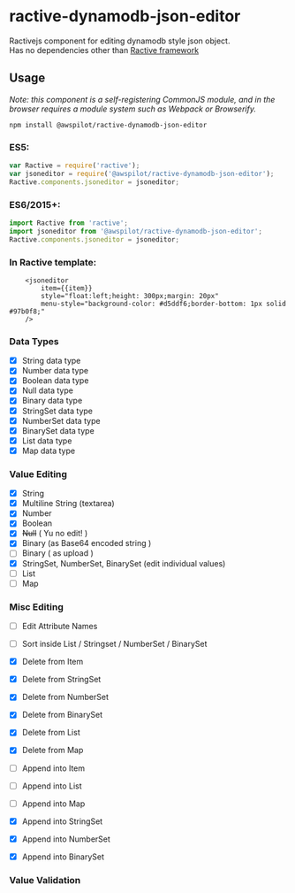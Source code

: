 # ractive-dynamodb-json-editor

Ractivejs component for editing dynamodb style json object.  
Has no dependencies other than [Ractive framework](https://ractive.js.org/)  

## Usage

_Note: this component is a self-registering CommonJS module, and in the browser
requires a module system such as Webpack or Browserify._

    npm install @awspilot/ractive-dynamodb-json-editor

### ES5:

```js
var Ractive = require('ractive');
var jsoneditor = require('@awspilot/ractive-dynamodb-json-editor');
Ractive.components.jsoneditor = jsoneditor;
```

### ES6/2015+:

```js
import Ractive from 'ractive';
import jsoneditor from '@awspilot/ractive-dynamodb-json-editor';
Ractive.components.jsoneditor = jsoneditor;
```

### In Ractive template:

```
	<jsoneditor
		item={{item}}
		style="float:left;height: 300px;margin: 20px"
		menu-style="background-color: #d5ddf6;border-bottom: 1px solid #97b0f8;"
	/>
```


### Data Types
- [x] String data type
- [x] Number data type
- [x] Boolean data type
- [x] Null data type
- [x] Binary data type
- [x] StringSet data type
- [x] NumberSet data type
- [x] BinarySet data type
- [x] List data type
- [x] Map data type

### Value Editing

- [x] String
- [x] Multiline String (textarea)
- [x] Number
- [x] Boolean
- [x] ~~Null~~ ( Yu no edit! )
- [x] Binary (as Base64 encoded string )
- [ ] Binary ( as upload )
- [x] StringSet, NumberSet, BinarySet (edit individual values)
- [ ] List
- [ ] Map

### Misc Editing

- [ ] Edit Attribute Names
- [ ] Sort inside List / Stringset / NumberSet / BinarySet
- [x] Delete from Item
- [x] Delete from StringSet
- [x] Delete from NumberSet
- [x] Delete from BinarySet
- [x] Delete from List
- [x] Delete from Map
- [ ] Append into Item
- [ ] Append into List
- [ ] Append into Map
- [x] Append into StringSet
- [x] Append into NumberSet
- [x] Append into BinarySet


### Value Validation
